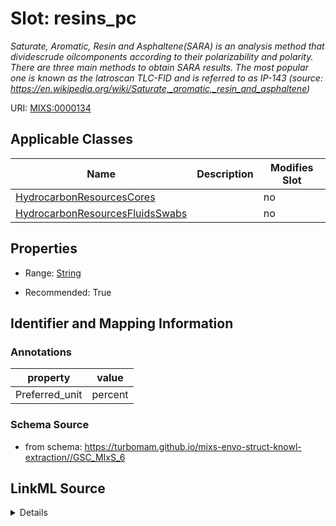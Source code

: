 # Slot: resins_pc


_Saturate, Aromatic, Resin and Asphaltene(SARA) is an analysis method that dividescrude oilcomponents according to their polarizability and polarity. There are three main methods to obtain SARA results. The most popular one is known as the Iatroscan TLC-FID and is referred to as IP-143 (source: https://en.wikipedia.org/wiki/Saturate,_aromatic,_resin_and_asphaltene)_



URI: [MIXS:0000134](https://w3id.org/mixs/0000134)



<!-- no inheritance hierarchy -->




## Applicable Classes

| Name | Description | Modifies Slot |
| --- | --- | --- |
[HydrocarbonResourcesCores](HydrocarbonResourcesCores.md) |  |  no  |
[HydrocarbonResourcesFluidsSwabs](HydrocarbonResourcesFluidsSwabs.md) |  |  no  |







## Properties

* Range: [String](String.md)

* Recommended: True





## Identifier and Mapping Information





### Annotations

| property | value |
| --- | --- |
| Preferred_unit | percent |



### Schema Source


* from schema: https://turbomam.github.io/mixs-envo-struct-knowl-extraction//GSC_MIxS_6




## LinkML Source

<details>
```yaml
name: resins_pc
annotations:
  Preferred_unit:
    tag: Preferred_unit
    value: percent
description: 'Saturate, Aromatic, Resin and Asphaltene(SARA) is an analysis method
  that dividescrude oilcomponents according to their polarizability and polarity.
  There are three main methods to obtain SARA results. The most popular one is known
  as the Iatroscan TLC-FID and is referred to as IP-143 (source: https://en.wikipedia.org/wiki/Saturate,_aromatic,_resin_and_asphaltene)'
title: resins wt%
from_schema: https://turbomam.github.io/mixs-envo-struct-knowl-extraction//GSC_MIxS_6
rank: 1000
slot_uri: MIXS:0000134
multivalued: false
alias: resins_pc
domain_of:
- HydrocarbonResourcesCores
- HydrocarbonResourcesFluidsSwabs
range: string
recommended: true
structured_pattern:
  syntax: '{name};{float} {unit}'
  interpolated: true
  partial_match: true

```
</details>